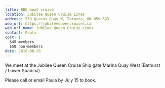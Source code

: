 ```yaml
---
title: BBQ boat cruise
location: Jubilee Queen Cruise Lines
address: 539 Queens Quay W, Toronto, ON M5V 3G3
web_url: https://jubileequeencruises.ca
web_url_name: Jubilee Queen Cruise Lines
contact: Paula
cost: |
  $45 members
  $50 non-members
date: 2016-08-28
---
```


We meet at the Jubilee Queen Cruise Ship gate Marina Quay West (Bathurst /
Lower Spadina).

Please call or email Paula by July 15 to book.
